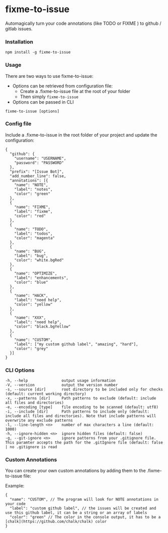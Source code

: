 # fixme-to-issue
Automagically turn your code annotations (like TODO or FIXME ) to github / gitlab issues.


### Installation
```
npm install -g fixme-to-issue
```

### Usage
There are two ways to use fixme-to-issue:
- Options can be retrieved from configuration file:
  - Create a .fixme-to-issue file at the root of your folder
  - Then simply ``` fixme-to-issue ```
- Options can be passed in CLI

```
fixme-to-issue [options]
```

### Config file
Include a .fixme-to-issue in the root folder of your project and update the configuration:
```
{
  "github": {
    "username": "USERNAME",
    "password": "PASSWORD"
  },
  "prefix": "[Issue Bot]",
  "add_number_line": false,
  "annotations": [{
    "name": "NOTE",
    "label": "notes",
    "color": "green"
  },
  {
    "name": "FIXME",
    "label": "fixme",
    "color": "red"
  },
  {
    "name": "TODO",
    "label": "todos",
    "color": "magenta"
  },
  {
    "name": "BUG",
    "label": "bug",
    "color": "white.bgRed"
  },
  {
    "name": "OPTIMIZE",
    "label": "enhancements",
    "color": "blue"
  },
  {
    "name": "HACK",
    "label": "need help",
    "color": "yellow"
  },
  {
    "name": "XXX",
    "label": "need help",
    "color": "black.bgYellow"
  },
  {
    "name": "CUSTOM",
    "label": ["my custom github label", "amazing", "hard"],
    "color": "grey"
  }]
}
```

### CLI Options
    -h, --help               output usage information
    -V, --version            output the version number
    -s, --source [dir]       root directory to be included only for checks (default: current working directory)
    -x, --patterns [dir]     Path patterns to exclude (default: include all files and directories)
    -e, --encoding [type]    file encoding to be scanned (default: utf8)
    -i, --include [dir]      Path patterns to include only (default: include all files and directories). Note that include patterns will overwrite any exclude patterns
    -l, --line-length <n>    number of max characters a line (default: 1000)
    -h, --ignore-hidden <n>  ignore hidden files (default: false)
    -g, --git-ignore <n>     ignore patterns from your .gitignore file. This paramter accepts the path for the .gitIgnore file (default: false | no .gitignore is read


### Custom Annotations
You can create your own custom annotations by adding them to the .fixme-to-issue file:

Example:
```
{
  "name": "CUSTOM", // The program will look for NOTE annotations in your code
  "label": "custom github label", // the issues will be created and use this github label, it can be a string or an array of labels
  "color": "green" // The color in the console output, it has to be a [chalk](https://github.com/chalk/chalk) color
}
```
